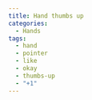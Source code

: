 ```yaml
---
title: Hand thumbs up
categories:
  - Hands
tags:
  - hand
  - pointer
  - like
  - okay
  - thumbs-up
  - "+1"
---
```

